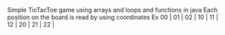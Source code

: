 Simple TicTacToe game using arrays and loops and functions in java 
Each position on the board is read by using coordinates
Ex
00 | 01 | 02 |
10 | 11 | 12 |
20 | 21 | 22 |
